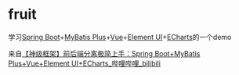 # fruit
学习[Spring Boot](https://spring.io/projects/spring-boot)+[MyBatis Plus](https://echarts.apache.org/zh/index.html)+[Vue](https://cn.vuejs.org/index.html)+[Element UI](https://element.eleme.cn/#/zh-CN)+[ECharts](https://echarts.apache.org/zh/index.html)的一个demo

来自[【神级框架】前后端分离极简上手：Spring Boot+MyBatis Plus+Vue+Element UI+ECharts_哔哩哔哩_bilibili](https://www.bilibili.com/video/BV1i5411A7gu)

